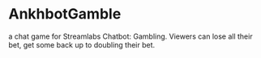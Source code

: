 # AnkhbotGamble
a chat game for Streamlabs Chatbot: Gambling. Viewers can lose all their bet, get some back up to doubling their bet.
